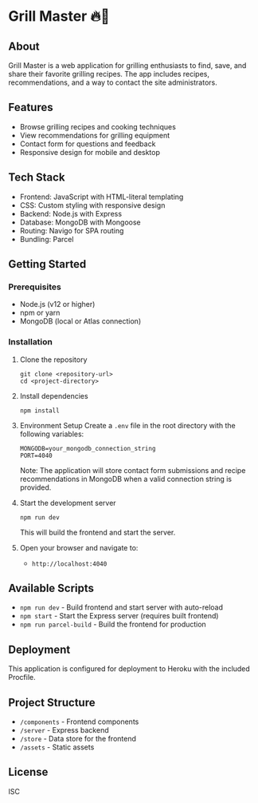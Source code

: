 # Grill Master 🔥🍖

## About
Grill Master is a web application for grilling enthusiasts to find, save, and share their favorite grilling recipes. The app includes recipes, recommendations, and a way to contact the site administrators.

## Features
- Browse grilling recipes and cooking techniques
- View recommendations for grilling equipment
- Contact form for questions and feedback
- Responsive design for mobile and desktop

## Tech Stack
- Frontend: JavaScript with HTML-literal templating
- CSS: Custom styling with responsive design
- Backend: Node.js with Express
- Database: MongoDB with Mongoose
- Routing: Navigo for SPA routing
- Bundling: Parcel

## Getting Started

### Prerequisites
- Node.js (v12 or higher)
- npm or yarn
- MongoDB (local or Atlas connection)

### Installation
1. Clone the repository
   ```
   git clone <repository-url>
   cd <project-directory>
   ```

2. Install dependencies
   ```
   npm install
   ```

3. Environment Setup
   Create a `.env` file in the root directory with the following variables:
   ```
   MONGODB=your_mongodb_connection_string
   PORT=4040
   ```
   
   Note: The application will store contact form submissions and recipe recommendations in MongoDB when a valid connection string is provided.

4. Start the development server
   ```
   npm run dev
   ```
   
   This will build the frontend and start the server.

5. Open your browser and navigate to:
   - `http://localhost:4040`

## Available Scripts
- `npm run dev` - Build frontend and start server with auto-reload
- `npm start` - Start the Express server (requires built frontend)
- `npm run parcel-build` - Build the frontend for production

## Deployment
This application is configured for deployment to Heroku with the included Procfile.

## Project Structure
- `/components` - Frontend components
- `/server` - Express backend
- `/store` - Data store for the frontend
- `/assets` - Static assets

## License
ISC
